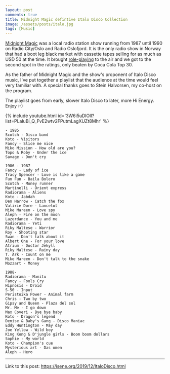 ```yaml
---
layout: post
comments: true
title: Midnight Magic defintive Italo Disco Collection
image: /assets/posts/italo.jpg
tags: [Music]
---
```


[Midnight Magic](https://books.google.no/books?id=M91HDwAAQBAJ&pg=PT61&lpg=PT61&dq=%22Midnight+Magic%22+radio&source=bl&ots=qDkoA7soxl&sig=ACfU3U0HnptxlzSHv__PDiAtXiXvT0KBvA&hl=no&sa=X&ved=2ahUKEwiAotuElLjmAhV066YKHeYuB-84ChDoATAGegQICRAB#v=onepage&q=%22Midnight%20Magic%22%20radio&f=false) was a local radio station show running from 1987 until 1990 on Radio City/Oslo and Radio Oslofjord. It is the only radio show in Norway that had a boot leg black market with cassette tapes selling for as much as USD 50 at the time. It brought [role-playing](http://d6gaming.org/index.php/Main_Page) to the air and we got to the second spot in the ratings, only beaten by Coca Cola Top 30.

As the father of Midnight Magic and the show's proponent of Italo Disco music, I've put together a playlist that the audience at the time would feel very familiar with. A special thanks goes to Stein Halvorsen, my co-host on the program.

The playlist goes from early, slower Italo Disco to later, more Hi Energy. Enjoy :-)

{% include youtube.html id='3W6i5uDlOlI?list=PLaluBi_Q_FvE2wtv2FPutmLagXUZt8Mhr' %}

```
- 1985
Scotch - Disco band
Koto - Visitors
Fancy - Slice me nice
Miko Mission - How old are you?
Topo & Roby - Under the ice
Savage - Don't cry

1986 - 1987
Fancy - Lady of ice
Tracy Spencer - Love is like a game
Fun Fun - Baila Bolero
Scotch - Money runner
Martinelli - Orient express
Radiorama - Aliens
Koto - Jabdah
Den Harrow - Catch the fox
Valirie Dore - Lancelot
Mike Mareen - Love spy
Aleph - Fire on the moon
Lazerdance - You and me
Radiorama - Yeti
Riky Maltese - Warrior
Roy - Shooting star
Swan - Don't talk about it
Albert One - For your love
Atrium - Doctor Jekyll
Riky Maltese - Rainy day
T. Ark - Count on me
Mike Mareen - Don't talk to the snake
Mozzart - Money

1988-
Radiorama - Manitu
Fancy - Fools Cry
Hipnosis - Droid
S-50 - Input
Peristoika Power - Animal farm
Chris - Two by two
Gipsy and Queen - Plaza del sol
Mr. Me - I go down
Max Coveri - Bye bye baby
Koto - Dragon's legend
Denise & Baby's Gang - Disco Maniac
Eddy Huntington - May day
Joe Yellow - Wild boy
King Kong & D'jungle girls - Boom boom dollars
Sophie - My world
Koto - Champion's cue
Mysterious art - Das omen
Aleph - Hero
```

---
Link to this post: <https://isene.org/2019/12/ItaloDisco.html>
